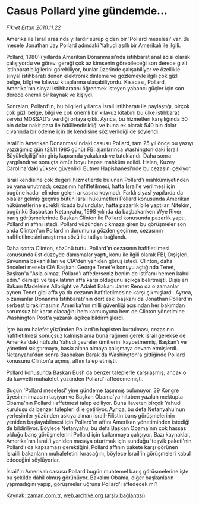 # Casus Pollard yine gündemde...

*Fikret Ertan 2010.11.22*

<td class="news-spot">
<p>Amerika ile İsrail arasında yıllardır sürüp giden bir 'Pollard meselesi' var. Bu mesele Jonathan Jay Pollard adındaki Yahudi asıllı bir Amerikalı ile ilgili.</p>
<p><p>Pollard, 1980'li yıllarda Amerikan Donanması'nda istihbarat analizcisi olarak çalışıyordu ve görevi gereği çok az kimsenin görebileceği son derece gizli istihbarat bilgilerini görebiliyor, bunlar üzerinde çalışabiliyor ve özellikle sinyal istihbaratı denen elektronik dinleme ve gözlemeyle ilgili çok gizli belge, bilgi ve kılavuz kitaplarına ulaşabiliyordu. Kısacası, Pollard, Amerika'nın sinyal istihbaratını öğrenmek isteyen yabancı güçler için son derece önemli bir kaynak ve kişiydi.
<p>Sonraları, Pollard'ın, bu bilgileri yıllarca İsrail istihbaratı ile paylaştığı, birçok çok gizli belge, bilgi ve çok önemli bir kılavuz kitabını bu ülke istihbarat servisi MOSSAD'a verdiği ortaya çıktı. Ayrıca, bu hizmetleri karşılığında 50 bin dolar nakit para ile ödüllendirildiği ve buna ek olarak 540 bin dolar civarında bir ödeme için de kendisine söz verildiği de söylendi.
<p>İsrail'in Amerikan Donanması'ndaki casusu Pollard, tam 25 yıl önce bu yazıyı yazdığımız gün (21.11.1985 günü) FBI ajanlarınca Washington'daki İsrail Büyükelçiliği'nin giriş kapısında yakalandı ve tutuklandı. Daha sonra yargılandı ve sonuçta ömür boyu hapse mahkûm edildi. Halen, Kuzey Carolina'daki yüksek güvenlikli Butner Hapishanesi'nde bu cezasını çekiyor.
<p>İsrail kendisine çok değerli hizmetlerde bulunan Pollard'ı mahkûmiyetinden bu yana unutmadı; cezasının hafifletilmesi, hatta İsrail'e verilmesi için bugüne kadar elinden geleni arkasına koymadı. Farklı siyasî yapılarda da olsalar gelmiş geçmiş bütün İsrail hükümetleri Pollard konusunda Amerikan hükümetlerine sürekli ricada bulundular, hatta pazarlık bile yaptılar. Nitekim, bugünkü Başbakan Netanyahu, 1998 yılında da başbakanken Wye River barış görüşmelerinde Başkan Clinton ile Pollard konusunda pazarlık yaptı, Pollard'ın affını istedi. Pollard yüzünden çıkmaza giren bu görüşmeler son anda Clinton'un Pollard'ın durumunu gözden geçirme, cezasının hafifletilmesini araştırma sözü ile tatlıya bağlandı.
<p>Daha sonra Clinton, sözünü tuttu. Pollard'ın cezasının hafifletilmesi konusunda üst düzeyde danışmalar yaptı, konu ile ilgili olarak FBI, Dışişleri, Savunma bakanlıkları ve CIA'den yeniden görüş istedi. Clinton, daha önceleri mesela CIA Başkanı George Tenet'e konuyu açtığında Tenet, Başkan'a "Asla olmaz. Pollard'ı affederseniz benim de istifamı hemen kabul edin." demişti ve teşkilatının affa karşı olduğunu açıkça belirtmişti. Dışişleri Bakanı Madeleine Allbright ve Adalet Bakanı Janet Reno da o zamanlar aynen Tenet gibi affa ya da cezanın hafifletilmesine karşı çıkmışlardı. Ayrıca, o zamanlar Donanma İstihbaratı'nın dört eski başkanı da Jonathan Pollard'ın serbest bırakılmasının Amerika'nın milli güvenliği açısından her bakımdan sorumsuz bir karar olacağını hem kamuoyuna hem de Clinton yönetimine Washington Post'a yazarak açıkça bildirmişlerdi.
<p>İşte bu muhalefet yüzünden Pollard'ın hapisten kurtulması, cezasının hafifletilmesi sonuçsuz kalmıştı ama buna rağmen gerek İsrail gerekse de Amerika'daki nüfuzlu Yahudi çevreler ümitlerini kaybetmemiş, Başkan'ı ve yönetimi sıkıştırmaya, baskı altına almaya çalışmaya devam etmişlerdi. Netanyahu'dan sonra Başbakan Barak da Washington'a gittiğinde Pollard konusunu Clinton'a açmış, affını talep etmişti.
<p>Pollard konusunda Başkan Bush da benzer taleplerle karşılaşmış; ancak o da kuvvetli muhalefet yüzünden Pollard'ı affedememişti.
<p>Bugün 'Pollard meselesi' yine gündeme taşınmış bulunuyor. 39 Kongre üyesinin imzasını taşıyan ve Başkan Obama'ya hitaben yazılan mektupta Obama'nın Pollard'ı affetmesi talep ediliyor. Buna ilaveten birçok Yahudi kuruluşu da benzer talepleri dile getiriyor. Ayrıca, bu defa Netanyahu'nun yerleşimler yüzünden askıya alınan İsrail-Filistin barış görüşmelerinin yeniden başlayabilmesi için Pollard'ın affını Amerikan yönetiminden istediği de bildiriliyor. Böylece Netanyahu, bu defa Başkan Obama'nın çok hassas olduğu barış görüşmelerini Pollard için kullanmaya çalışıyor. Bazı kaynaklar, Amerika'nın İsrail'i yeniden masaya oturtmak için sunduğu 'teşvik paketi'nin Pollard'ı da kapsaması gerektiğini, Pollard affının pakete karşı görünen İsrailli bakanların muhalefetini kıracağını, böylece İsrail'in görüşmeleri kabul edeceğini söylüyorlar.
<p>İsrail'in Amerikalı casusu Pollard bugün muhtemel barış görüşmelerine işte bu şekilde dâhil olmuş görünüyor. Bakalım Obama, diğer başkanların yapmadığını yapıp, görüşmeler uğruna Pollard'ı affedecek mi?</p>
<a href="http://web.archive.org/web/20101130054604/mailto:f.ertan@zaman.com.tr">
</a></p></p></p></p></p></p></p></p></p></td>

Kaynak: [zaman.com.tr](http://zaman.com.tr/yazar.do?yazino=1055420), [web.archive.org (arşiv bağlantısı)](http://web.archive.org/web/20101130054604/http://zaman.com.tr/yazar.do?yazino=1055420)
